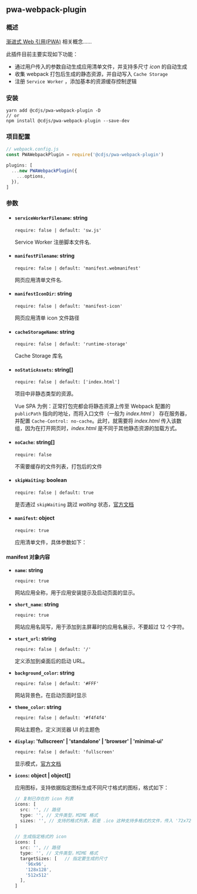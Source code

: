 ## pwa-webpack-plugin

### 概述

[渐进式 Web 引用(PWA)](https://developer.mozilla.org/zh-CN/docs/Web/Progressive_web_apps) 相关概念......

此插件目前主要实现如下功能：

- 通过用户传入的参数自动生成应用清单文件，并支持多尺寸 *icon* 的自动生成
- 收集 webpack 打包后生成的静态资源，并自动写入 `Cache Storage`
- 注册 `Service Worker` ，添加基本的资源缓存控制逻辑



### 安装

```shell
yarn add @cdjs/pwa-webpack-plugin -D
// or
npm install @cdjs/pwa-webpack-plugin --save-dev
```



### 项目配置

```javascript
// webpack.config.js
const PWAWebpackPlugin = require('@cdjs/pwa-webpack-plugin')

plugins: [
  ...new PWAWebpackPlugin({
    ...options,
  }),
]
```



### 参数

- #### **`serviceWorkerFilename`: string**

  `require: false | default: 'sw.js' `

  Service Worker 注册脚本文件名.

- #### **`manifestFilename`: string**

  `require: false | default: 'manifest.webmanifest'`

  网页应用清单文件名.

- #### **`manifestIconDir`: string**

  `require: false | default: 'manifest-icon'`

  网页应用清单 icon 文件路径

- #### **`cacheStorageName`: string**

  `require: false | default: 'runtime-storage'`

  Cache Storage 库名

- #### **`noStaticAssets`: string[]**

  `require: false | default: ['index.html']`

  项目中非静态类型的资源。

  Vue SPA 为例：正常打包完都会将静态资源上传至 Webpack 配置的 `publicPath` 指向的地址，而将入口文件（一般为 _index.html_ ） 存在服务器，并配置 `Cache-Control: no-cache`。此时，就需要将 _index.html_ 传入该数组，因为在打开网页时，_index.html_ 是不同于其他静态资源的加载方式。

- #### **`noCache`: string[]**

  `require: false`

  不需要缓存的文件列表，打包后的文件

- #### **`skipWaiting`: boolean**

  `require: false | default: true`

  是否通过 `skipWaiting` 跳过 _waiting_ 状态，[官方文档](https://developer.mozilla.org/zh-CN/docs/Web/API/ServiceWorkerGlobalScope/skipWaiting)

- #### **`manifest`: object**

  `require: true`

  应用清单文件，具体参数如下：

#### manifest 对象内容

- **`name`: string**

  `require: true`

  网站应用全称，用于应用安装提示及启动页面的显示。

- **`short_name`: string**

  `require: true`

  网站应用名简写，用于添加到主屏幕时的应用名展示，不要超过 12 个字符。

- **`start_url`: string**

  `require: false | default: '/'`

  定义添加到桌面后的启动 URL。

- **`background_color`: string**

  `require: false | default: '#FFF'`

  网站背景色，在启动页面时显示

- **`theme_color`: string**

  `require: false | default: '#f4f4f4'`

  网站主题色，定义浏览器 UI 的主题色

- **`display`: 'fullscreen' | 'standalone' | 'browser' | 'minimal-ui'**

  `require: false | default: 'fullscreen'`

  显示模式，[官方文档](https://developer.mozilla.org/en-US/docs/Web/Manifest/display)

- **`icons`: object | object[]**

  应用图标，支持依据指定图标生成不同尺寸格式的图标，格式如下：

  ```javascript
  // 复制已存在的 icon 列表
  icons: [
    src: '', // 路径
    type: '', // 文件类型，MIME 格式
    sizes: '', // 支持的格式列表，若是 .ico 这种支持多格式的文件，传入 '72x72 96x96 128x128 ... ...'
  ]

  // 生成指定格式的 icon
  icons: [
    src: '', // 路径
    type: '', // 文件类型，MIME 格式
    targetSizes: [   // 指定要生成的尺寸
      '96x96',
      '128x128',
      '512x512'
    ],
  ]
  ```
